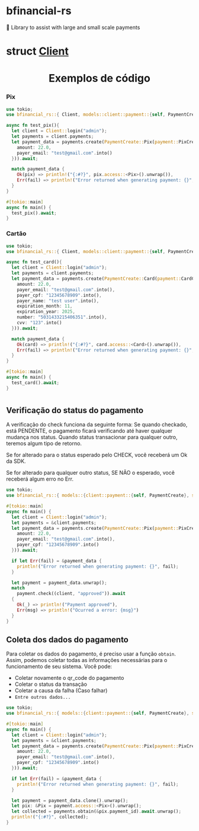 # bfinancial-rs
🦀 Library to assist with large and small scale payments
#

# struct [Client](./docs/client.md)

<div align="center">
  <h1>Exemplos de código</h1>
</div>


### Pix
```rs
use tokio;
use bfinancial_rs::{ Client, models::client::payment::{self, PaymentCreate}, models::server::payment::Pix };

async fn test_pix(){
  let client = Client::login("admin");
  let payments = client.payments;
  let payment_data = payments.create(PaymentCreate::Pix(payment::PixCreate {
    amount: 22.0,
    payer_email: "test@gmail.com".into()
  })).await;

  match payment_data {
    Ok(pix) => println!("{:#?}", pix.access::<Pix>().unwrap()),
    Err(fail) => println!("Error returned when generating payment: {}", fail)
  }
}

#[tokio::main]
async fn main() {
  test_pix().await;
}
```

### Cartão
```rs
use tokio;
use bfinancial_rs::{ Client, models::client::payment::{self, PaymentCreate}, models::server::payment::Card };

async fn test_card(){
  let client = Client::login("admin");
  let payments = client.payments;
  let payment_data = payments.create(PaymentCreate::Card(payment::CardCreate {
    amount: 22.0,
    payer_email: "test@gmail.com".into(),
    payer_cpf: "12345678909".into(),
    payer_name: "test user".into(),
    expiration_month: 11,
    expiration_year: 2025,
    number: "5031433215406351".into(),
    cvv: "123".into()
  })).await;

  match payment_data {
    Ok(card) => println!("{:#?}", card.access::<Card>().unwrap()),
    Err(fail) => println!("Error returned when generating payment: {}", fail)
  }
}

#[tokio::main]
async fn main() {
  test_card().await;
}
```

#

## Verificação do status do pagamento

A verificação do check funciona da seguinte forma:
Se quando checkado, está PENDENTE, o pagamento ficará verificando até haver qualquer mudança nos status.
Quando status transacionar para qualquer outro, teremos algum tipo de retorno.

Se for alterado para o status esperado pelo CHECK, você receberá um Ok da SDK.

Se for alterado para qualquer outro status, SE NÃO o esperado, você receberá algum erro no Err.

```rs
use tokio;
use bfinancial_rs::{ models::{client::payment::{self, PaymentCreate}, server::payment::Pix}, Client};

#[tokio::main]
async fn main() {
  let client = Client::login("admin");
  let payments = &client.payments;
  let payment_data = payments.create(PaymentCreate::Pix(payment::PixCreate {
    amount: 22.0,
    payer_email: "test@gmail.com".into(),
    payer_cpf: "12345678909".into()
  })).await;

  if let Err(fail) = &payment_data {
    println!("Error returned when generating payment: {}", fail);
  }

  let payment = payment_data.unwrap();
  match
    payment.check((client, "approved")).await
  {
    Ok(_) => println!("Payment approved"),
    Err(msg) => println!("Ocurred a error: {msg}") 
  }
}
```

## Coleta dos dados do pagamento

Para coletar os dados do pagamento, é preciso usar a função `obtain`. 
Assim, podemos coletar todas as informações necessárias para o funcionamento de seu sistema.
Você pode:

- Coletar novamente o qr_code do pagamento
- Coletar o status da transação
- Coletar a causa da falha (Caso falhar) 
- ` Entre outros dados... `

```rs
use tokio;
use bfinancial_rs::{ models::{client::payment::{self, PaymentCreate}, server::payment::Pix}, Client};

#[tokio::main]
async fn main() {
  let client = Client::login("admin");
  let payments = &client.payments;
  let payment_data = payments.create(PaymentCreate::Pix(payment::PixCreate {
    amount: 22.0,
    payer_email: "test@gmail.com".into(),
    payer_cpf: "12345678909".into()
  })).await;

  if let Err(fail) = &payment_data {
    println!("Error returned when generating payment: {}", fail);
  }

  let payment = payment_data.clone().unwrap();
  let pix: &Pix = payment.access::<Pix>().unwrap();
  let collected = payments.obtain(&pix.payment_id).await.unwrap();
  println!("{:#?}", collected);
}
```
